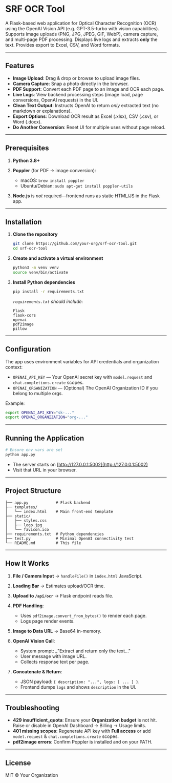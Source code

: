 # SRF OCR Tool

A Flask-based web application for Optical Character Recognition (OCR) using the OpenAI Vision API (e.g. GPT-3.5-turbo with vision capabilities). Supports image uploads (PNG, JPG, JPEG, GIF, WebP), camera capture, and multi-page PDF processing. Displays live logs and extracts **only** the text. Provides export to Excel, CSV, and Word formats.

---

## Features

* **Image Upload**: Drag & drop or browse to upload image files.
* **Camera Capture**: Snap a photo directly in the browser.
* **PDF Support**: Convert each PDF page to an image and OCR each page.
* **Live Logs**: View backend processing steps (image load, page conversions, OpenAI requests) in the UI.
* **Clean Text Output**: Instructs OpenAI to return *only* extracted text (no markdown or explanations).
* **Export Options**: Download OCR result as Excel (.xlsx), CSV (.csv), or Word (.docx).
* **Do Another Conversion**: Reset UI for multiple uses without page reload.

---

## Prerequisites

1. **Python 3.8+**
2. **Poppler** (for PDF → image conversion):

   * macOS: `brew install poppler`
   * Ubuntu/Debian: `sudo apt-get install poppler-utils`
3. **Node.js** is *not* required—frontend runs as static HTML/JS in the Flask app.

---

## Installation

1. **Clone the repository**

   ```bash
   git clone https://github.com/your-org/srf-ocr-tool.git
   cd srf-ocr-tool
   ```

2. **Create and activate a virtual environment**

   ```bash
   python3 -m venv venv
   source venv/bin/activate
   ```

3. **Install Python dependencies**

   ```bash
   pip install -r requirements.txt
   ```

   *`requirements.txt` should include:*

   ```text
   Flask
   flask-cors
   openai
   pdf2image
   pillow
   ```

---

## Configuration

The app uses environment variables for API credentials and organization context:

* `OPENAI_API_KEY` — Your OpenAI secret key with `model.request` and `chat.completions.create` scopes.
* `OPENAI_ORGANIZATION` — (Optional) The OpenAI Organization ID if you belong to multiple orgs.

Example:

```bash
export OPENAI_API_KEY="sk-..."
export OPENAI_ORGANIZATION="org-..."
```

---

## Running the Application

```bash
# Ensure env vars are set
python app.py
```

* The server starts on [http://127.0.0.1:5002](http://127.0.0.1:5002)
* Visit that URL in your browser.

---

## Project Structure

```
├── app.py            # Flask backend
├── templates/
│   └── index.html    # Main front-end template
├── static/
│   ├── styles.css
│   ├── logo.jpg
│   └── favicon.ico
├── requirements.txt  # Python dependencies
├── test.py           # Minimal OpenAI connectivity test
└── README.md         # This file
```

---

## How It Works

1. **File / Camera Input** → `handleFile()` in `index.html` JavaScript.
2. **Loading Bar** → Estimates upload/OCR time.
3. **Upload to `/api/ocr`** → Flask endpoint reads file.
4. **PDF Handling**:

   * Uses `pdf2image.convert_from_bytes()` to render each page.
   * Logs page render events.
5. **Image to Data URL** → Base64 in-memory.
6. **OpenAI Vision Call**:

   * System prompt: \_"Extract and return only the text..."
   * User message with image URL.
   * Collects response text per page.
7. **Concatenate & Return**:

   * JSON payload: `{ description: "...", logs: [ ... ] }`.
   * Frontend dumps `logs` and shows `description` in the UI.

---

## Troubleshooting

* **429 insufficient\_quota**: Ensure your **Organization budget** is not hit. Raise or disable in OpenAI Dashboard → Billing → Usage limits.
* **401 missing scopes**: Regenerate API key with **Full access** or add `model.request` & `chat.completions.create` scopes.
* **pdf2image errors**: Confirm Poppler is installed and on your PATH.

---

## License

MIT © Your Organization
